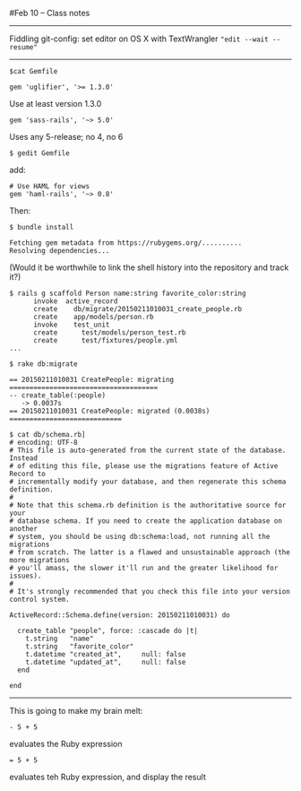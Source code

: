 #Feb 10 &ndash; Class notes

----

Fiddling git-config: set editor on OS X with TextWrangler `"edit --wait --resume"`

----

`$cat Gemfile`

`gem 'uglifier', '>= 1.3.0'`

Use at least version 1.3.0

`gem 'sass-rails', '~> 5.0'`

Uses any 5-release; no 4, no 6

`$ gedit Gemfile`

add:

```
# Use HAML for views
gem 'haml-rails', '~> 0.8'
```

Then:

```
$ bundle install

Fetching gem metadata from https://rubygems.org/..........
Resolving dependencies...
```

(Would it be worthwhile to link the shell history into the repository and track it?)


```
$ rails g scaffold Person name:string favorite_color:string
      invoke  active_record
      create    db/migrate/20150211010031_create_people.rb
      create    app/models/person.rb
      invoke    test_unit
      create      test/models/person_test.rb
      create      test/fixtures/people.yml
...
```

```
$ rake db:migrate

== 20150211010031 CreatePeople: migrating =====================================
-- create_table(:people)
   -> 0.0037s
== 20150211010031 CreatePeople: migrated (0.0038s) ============================
```

```
$ cat db/schema.rb] 
# encoding: UTF-8
# This file is auto-generated from the current state of the database. Instead
# of editing this file, please use the migrations feature of Active Record to
# incrementally modify your database, and then regenerate this schema definition.
#
# Note that this schema.rb definition is the authoritative source for your
# database schema. If you need to create the application database on another
# system, you should be using db:schema:load, not running all the migrations
# from scratch. The latter is a flawed and unsustainable approach (the more migrations
# you'll amass, the slower it'll run and the greater likelihood for issues).
#
# It's strongly recommended that you check this file into your version control system.

ActiveRecord::Schema.define(version: 20150211010031) do

  create_table "people", force: :cascade do |t|
    t.string   "name"
    t.string   "favorite_color"
    t.datetime "created_at",     null: false
    t.datetime "updated_at",     null: false
  end

end
```

----

This is going to make my brain melt:

```haml
- 5 + 5
```
evaluates the Ruby expression

```haml
= 5 + 5
```

evaluates teh Ruby expression, and display the result









